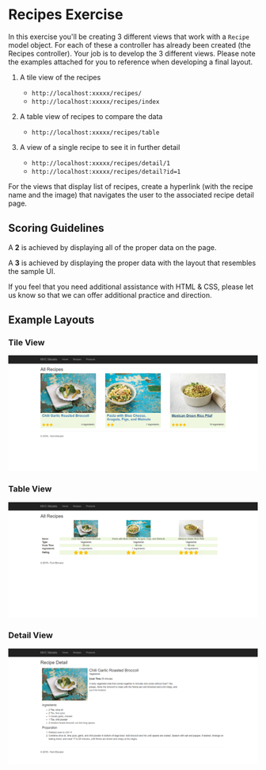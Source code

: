 # Recipes Exercise

In this exercise you'll be creating 3 different views that work with a `Recipe` model object. For each of these a controller has already been created (the Recipes controller). Your job is to develop the 3 different views. Please note the examples attached for you to reference when developing a final layout.

1. A tile view of the recipes
    - `http://localhost:xxxxx/recipes/`
    - `http://localhost:xxxxx/recipes/index`

1. A table view of recipes to compare the data
    - `http://localhost:xxxxx/recipes/table`

1. A view of a single recipe to see it in further detail
    - `http://localhost:xxxxx/recipes/detail/1`
    - `http://localhost:xxxxx/recipes/detail?id=1`
        

For the views that display list of recipes, create a hyperlink (with the recipe name and the image) that navigates the user to the associated recipe detail page.


## Scoring Guidelines

A **2** is achieved by displaying all of the proper data on the page.

A **3** is achieved by displaying the proper data with the layout that resembles the sample UI.

If you feel that you need additional assistance with HTML & CSS, please let us know so that we can offer additional practice and direction.


## Example Layouts

### Tile View

![Tile View](examples/recipe-tiles.png)

### Table View

![Table View](examples/recipe-table.png)

### Detail View

![Detail View](examples/recipe-detail.png)
